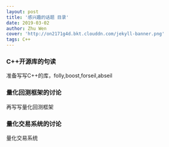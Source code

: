 ```yaml
---
layout: post
title: '感兴趣的话题 目录'
date: 2019-03-02
author: Zhu Wen
cover: 'http://on2171g4d.bkt.clouddn.com/jekyll-banner.png'
tags: C++
---
```

### C++开源库的句读
准备写写C++的库，folly,boost,forseil,abseil

### 量化回测框架的讨论
再写写量化回测框架

### 量化交易系统的讨论
量化交易系统